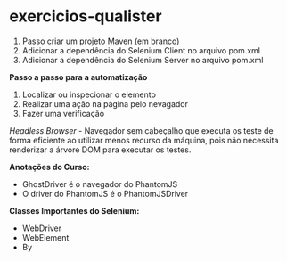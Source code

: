 # exercicios-qualister

1. Passo criar um projeto Maven (em branco)
2. Adicionar a dependência do Selenium Client no arquivo pom.xml
3. Adicionar a dependência do Selenium Server no arquivo pom.xml

**Passo a passo para a automatização**

1. Localizar ou inspecionar o elemento
2. Realizar uma ação na página pelo nevagador
3. Fazer uma verificação

*Headless Browser* - Navegador sem cabeçalho que executa os teste de forma eficiente ao utilizar menos recurso da máquina, pois não necessita renderizar a árvore DOM para executar os testes.

**Anotações do Curso:**

* GhostDriver é o navegador do PhantomJS
* O driver do PhantomJS é o PhantomJSDriver

**Classes Importantes do Selenium:**

* WebDriver
* WebElement
* By
